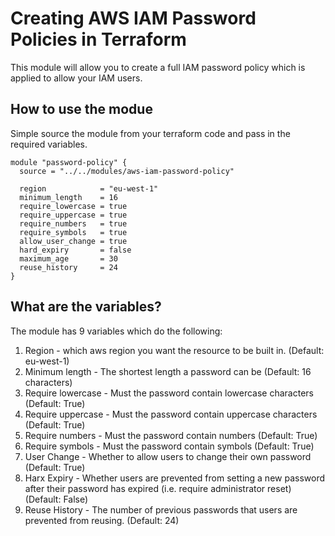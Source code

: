 # Creating AWS IAM Password Policies in Terraform

This module will allow you to create a full IAM password policy which is applied to allow your IAM users.

## How to use the modue

Simple source the module from your terraform code and pass in the required variables.

```
module "password-policy" {
  source = "../../modules/aws-iam-password-policy"

  region            = "eu-west-1"
  minimum_length    = 16
  require_lowercase = true
  require_uppercase = true
  require_numbers   = true
  require_symbols   = true
  allow_user_change = true
  hard_expiry       = false
  maximum_age       = 30
  reuse_history     = 24
}
```

## What are the variables?

The module has 9 variables which do the following:

1. Region - which aws region you want the resource to be built in. (Default: eu-west-1)
2. Minimum length - The shortest length a password can be (Default: 16 characters)
3. Require lowercase - Must the password contain lowercase characters (Default: True)
4. Require uppercase - Must the password contain uppercase characters (Default: True)
5. Require numbers - Must the password contain numbers (Default: True)
6. Require symbols - Must the password contain symbols (Default: True)
7. User Change - Whether to allow users to change their own password (Default: True)
8. Harx Expiry - Whether users are prevented from setting a new password after their password has expired (i.e. require administrator reset) (Default: False)
9. Reuse History - The number of previous passwords that users are prevented from reusing. (Default: 24)
